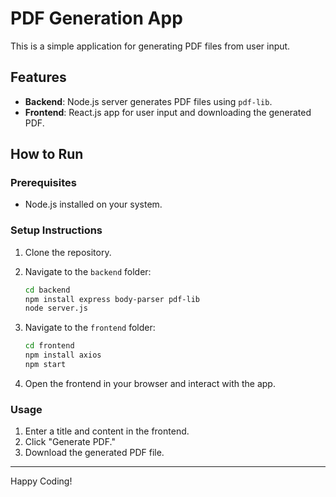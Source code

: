 
# PDF Generation App

This is a simple application for generating PDF files from user input.

## Features

- **Backend**: Node.js server generates PDF files using `pdf-lib`.
- **Frontend**: React.js app for user input and downloading the generated PDF.

## How to Run

### Prerequisites
- Node.js installed on your system.

### Setup Instructions

1. Clone the repository.
2. Navigate to the `backend` folder:
   ```bash
   cd backend
   npm install express body-parser pdf-lib
   node server.js
   ```
3. Navigate to the `frontend` folder:
   ```bash
   cd frontend
   npm install axios
   npm start
   ```

4. Open the frontend in your browser and interact with the app.

### Usage
1. Enter a title and content in the frontend.
2. Click "Generate PDF."
3. Download the generated PDF file.

---

Happy Coding!
